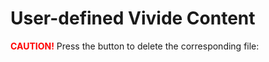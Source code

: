 # User-defined Vivide Content

<span style="color: red; font-weight: bold;">CAUTION!</span>
Press the button to delete the corresponding file:

<script>
import { scriptFolder, stepFolder } from 'src/client/vivide/utils.js'
import { fileName, flatten } from 'utils';

(async () => {
  let autoGenerated = /[0-9abcdef]{8}-[0-9abcdef]{4}-[0-9abcdef]{4}-[0-9abcdef]{4}-[0-9abcdef]{12}\.js(on)?$/;
  let deleteFunctions = [];
  let folders = [scriptFolder, stepFolder];
  let fileNames = (await Promise.all(folders.map(async folderURL => {
    let folder = JSON.parse(await lively.files.statFile(folderURL));
    let fileNames = folder.contents
      .filter(({ type }) => type === 'file')
      .map(({ name }) => name)
      .filter(name => autoGenerated.test(name))
      .map(name => folderURL + name);
    return fileNames;
  })))::flatten();

  let buttonList = fileNames.map(urlString => {
    let del = async evt => {
      let delResponse = await fetch(urlString, { method: 'DELETE' });
      if (delResponse.status === 200) {
        lively.success(`deleted file ${urlString::fileName()}`);
        button.remove();
        deleteFunctions = deleteFunctions.filter(df => df !== del);
      } else {
        lively.notify("could not properly delete " + urlString, (await delResponse.text()));
      }
    }
    deleteFunctions.push(del);
    let button = <button click={del}>
      <span style="color: red; font-weight: bold;">Delete:</span> {urlString}
    </button>;

    return button;
  });
  
  let deleteAllScriptsButton = <button click={async evt => {
    await Promise.all(deleteFunctions.map(f => f()));
    lively.success('removed all scripts');
  }}><span style="color: red; font-weight: bold;">DELETE ALL SCRIPTS!</span></button>;

  return <div>
    {deleteAllScriptsButton}
    <div>{...buttonList}</div>
  </div>;
})();
</script>